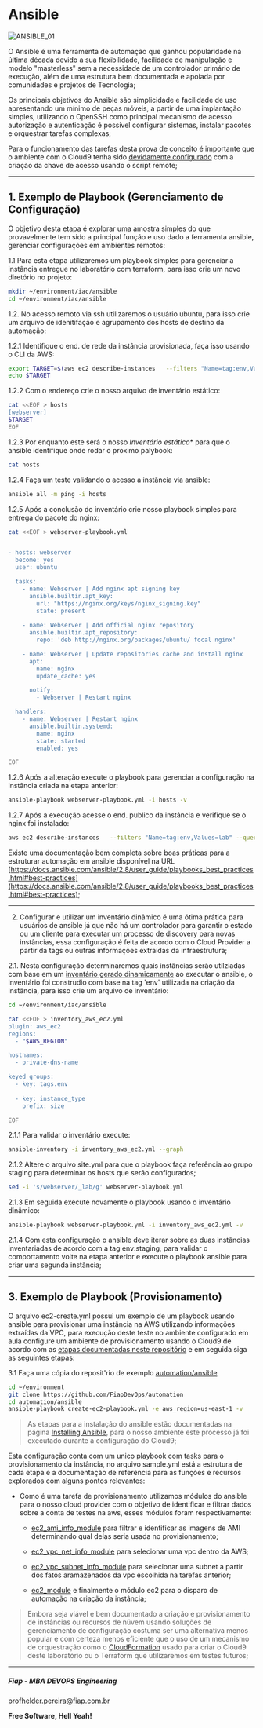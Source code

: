 # Ansible

![ANSIBLE_01](images/ANSIBLE_01.png)

O Ansible é uma ferramenta de automação que ganhou popularidade na última década devido a sua flexibilidade, facilidade de manipulação e modelo "masterless" sem a necessidade de um controlador primário de execução, além de uma estrutura bem documentada e apoiada por comunidades e projetos de Tecnologia;

Os principais objetivos do Ansible são simplicidade e facilidade de uso apresentando um mínimo de peças móveis, a partir de uma implantação simples,  utilizando o OpenSSH como principal mecanismo de acesso autorização e autenticação é possível configurar sistemas, instalar pacotes e orquestrar tarefas complexas;

Para o funcionamento das tarefas desta prova de conceito é importante que o ambiente com o Cloud9 tenha sido [devidamente configurado](https://github.com/FiapDevOps/automation/tree/main/cloud9) com a criação da chave de acesso usando o script remote;

---

## 1. Exemplo de Playbook (Gerenciamento de Configuração)

O objetivo desta etapa é explorar uma amostra simples do que provavelmente tem sido a principal função e uso dado a ferramenta ansible, gerenciar configurações em ambientes remotos:

1.1 Para esta etapa utilizaremos um playbook simples para gerenciar a instância entregue no laboratório com terraform, para isso crie um novo diretório no projeto:

```sh
mkdir ~/environment/iac/ansible
cd ~/environment/iac/ansible
```

1.2. No acesso remoto via ssh utilizaremos o usuário ubuntu, para isso crie um arquivo de idenitifação e agrupamento dos hosts de destino da automação:

1.2.1 Identifique o end. de rede da instância provisionada, faça isso usando o CLI da AWS:

```sh
export TARGET=$(aws ec2 describe-instances   --filters "Name=tag:env,Values=lab" --query 'Reservations[].Instances[].PrivateIpAddress' --output text)
echo $TARGET
```

1.2.2 Com o endereço crie o nosso arquivo de inventário estático:

```sh
cat <<EOF > hosts
[webserver]
$TARGET
EOF
```

1.2.3 Por enquanto este será o nosso *Inventário estático** para que o ansible identifique onde rodar o proximo palybook:

```sh
cat hosts
```

1.2.4 Faça um teste validando o acesso a instância via ansible:

```sh
ansible all -m ping -i hosts
```

1.2.5 Após a conclusão do inventário crie nosso playbook simples para entrega do pacote do nginx:

```sh
cat <<EOF > webserver-playbook.yml


- hosts: webserver
  become: yes
  user: ubuntu

  tasks:
    - name: Webserver | Add nginx apt signing key
      ansible.builtin.apt_key:
        url: "https://nginx.org/keys/nginx_signing.key"
        state: present
      
    - name: Webserver | Add official nginx repository
      ansible.builtin.apt_repository:
        repo: 'deb http://nginx.org/packages/ubuntu/ focal nginx'

    - name: Webserver | Update repositories cache and install nginx
      apt:
        name: nginx
        update_cache: yes

      notify:
        - Webserver | Restart nginx

  handlers:
    - name: Webserver | Restart nginx
      ansible.builtin.systemd:
        name: nginx
        state: started
        enabled: yes

EOF
```

1.2.6 Após a alteração execute o playbook para gerenciar a configuração na instância criada na etapa anterior:

```sh
ansible-playbook webserver-playbook.yml -i hosts -v
```

1.2.7 Após a execução acesse o end. publico da instância e verifique se o nginx foi instalado:

```sh
aws ec2 describe-instances   --filters "Name=tag:env,Values=lab" --query 'Reservations[].Instances[].PublicIpAddress' --output text
```

Existe uma documentação bem completa sobre boas práticas para a estruturar automação em ansible disponível na URL [https://docs.ansible.com/ansible/2.8/user_guide/playbooks_best_practices.html#best-practices](https://docs.ansible.com/ansible/2.8/user_guide/playbooks_best_practices.html#best-practices);

---

2. Configurar e utilizar um inventário dinâmico é uma ótima prática para usuários de ansible já que não há um controlador para garantir o estado ou um cliente para executar um processo de discovery para novas instâncias, essa configuração é feita de acordo com o Cloud Provider a partir da tags ou outras informações extraídas da infraestrutura;

2.1. Nesta configuração determinaremos quais instâncias serão utilziadas com base em um [inventário gerado dinamicamente](https://docs.ansible.com/ansible/latest/collections/amazon/aws/aws_ec2_inventory.html) ao executar o ansible, o inventário foi construdio com base na tag 'env' utilizada na criação da instância, para isso crie um arquivo de inventário:

```sh
cd ~/environment/iac/ansible

cat <<EOF > inventory_aws_ec2.yml
plugin: aws_ec2
regions:
  - "$AWS_REGION"

hostnames:
  - private-dns-name

keyed_groups:
  - key: tags.env
  
  - key: instance_type
    prefix: size

EOF

```

2.1.1 Para validar o inventário execute:

```sh
ansible-inventory -i inventory_aws_ec2.yml --graph
```

2.1.2 Altere o arquivo site.yml para que o playbook faça referência ao grupo staging para determinar os hosts que serão configurados;

```sh
sed -i 's/webserver/_lab/g' webserver-playbook.yml
```

2.1.3 Em seguida execute novamente o playbook usando o inventário dinâmico:

```sh
ansible-playbook webserver-playbook.yml -i inventory_aws_ec2.yml -v
```

2.1.4 Com esta configuração o ansible deve iterar sobre as duas instâncias inventariadas de acordo com a tag env:staging, para validar o comportamento volte na etapa anterior e execute o playbook ansible para criar uma segunda instância;

---
## 3. Exemplo de Playbook (Provisionamento)

O arquivo ec2-create.yml possui um exemplo de um playbook usando ansible para provisionar uma instância na AWS utilizando informações extraídas da VPC, para execução deste teste no ambiente configurado em aula configure um ambiente de provisionamento usando o Cloud9 de acordo com as [etapas documentadas neste repositório](https://github.com/fiapdevops/automation/tree/main/cloud9) e em seguida siga as seguintes etapas:


3.1 Faça uma cópia do reposit'rio de exemplo [automation/ansible](https://github.com/FiapDevOps/automation/tree/main)

```sh
cd ~/environment
git clone https://github.com/FiapDevOps/automation
cd automation/ansible
ansible-playbook create-ec2-playbook.yml -e aws_region=us-east-1 -v
```

> As etapas para a instalação do ansible estão documentadas na página [Installing Ansible](https://docs.ansible.com/ansible/latest/installation_guide/intro_installation.html#installing-ansible), para o nosso ambiente este processo já foi executado durante a configuração do Cloud9;

Esta configuração conta com um unico playbook com tasks para o provisionamento da instância, no arquivo sample.yml está a estrutura de cada etapa e a documentação de referência para as funções e recursos explorados com alguns pontos relevantes:

* Como é uma tarefa de provisionamento utilizamos módulos do ansible para o nosso cloud provider com o objetivo de identificar e filtrar dados sobre a conta de testes na aws, esses módulos foram respectivamente:

    * [ec2_ami_info_module](https://docs.ansible.com/ansible/latest/collections/amazon/aws/ec2_ami_info_module.html) para filtrar e identificar as imagens de AMI determinando qual delas seria usada no provisionamento;

    * [ec2_vpc_net_info_module](https://docs.ansible.com/ansible/latest/collections/amazon/aws/ec2_vpc_net_info_module.html) para selecionar uma vpc dentro da AWS;

    * [ec2_vpc_subnet_info_module](https://docs.ansible.com/ansible/latest/collections/amazon/aws/ec2_vpc_subnet_info_module.html) para selecionar uma subnet a partir dos fatos aramazenados da vpc escolhida na tarefas anterior;

    * [ec2_module](https://docs.ansible.com/ansible/latest/collections/amazon/aws/ec2_module.html) e finalmente o módulo ec2 para o disparo de automação na criação da instância;

> Embora seja viável e bem documentado a criação e provisionamento de instâncias ou recursos de núvem usando soluções de gerenciamento de configuração costuma ser uma alternativa menos popular e com certeza menos eficiente que o uso de um mecanismo de orquestração como o [CloudFormation](https://github.com/FiapDevOps/automation/blob/main/cloud9/templates/C9.yaml) usado para criar o Cloud9 deste laboratório ou o Terraform que utilizaremos em testes futuros;

---

##### Fiap - MBA DEVOPS Engineering
profhelder.pereira@fiap.com.br

**Free Software, Hell Yeah!**
